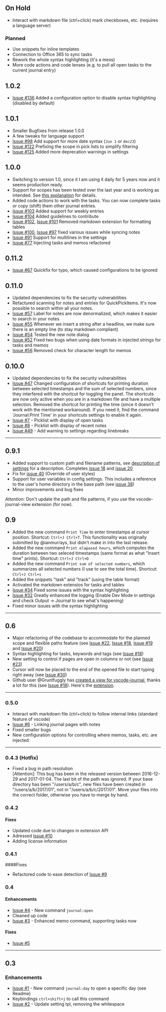 ## On Hold
* Interact with markdown file (ctrl+click) mark checkboxes, etc. (requires a language server) 


### Planned

* Use snippets for inline templates
* Connection to Office 365 to sync tasks 
* Rework the whole syntax highlighting (it's a mess)
* More code actions and code lenses (e.g. to pull all open tasks to the current journal entry)

## 1.0.2
* [Issue #136](https://github.com/pajoma/vscode-journal/issues/136) Added a configuration option to disable syntax highlighting (disabled by default)
## 1.0.1
* Smaller Bugfixes from release 1.0.0
* A few tweaks for language support
* [Issue #98](https://github.com/pajoma/vscode-journal/issues/98) Add support for more date syntax (`Jun 1` or `dec23`)
* [Issue #122](https://github.com/pajoma/vscode-journal/issues/122) Prefixing the scope in pick lists to simplify filtering
* [Issue #125](https://github.com/pajoma/vscode-journal/issues/122) Added more deprecation warnings in settings
## 1.0.0

* Switching to version 1.0, since it I am using it daily for 5 years now and it seems production ready. 
* Support for scopes has been tested over the last year and is working as intended. See [this explanation](./docs/scopes.md) for details. 
* Added code actions to work with the tasks. You can now complete tasks or copy (shift) them other journal entries.
* [Issue #103](https://github.com/pajoma/vscode-journal/issues/103) Added support for weekly entries 
* [Issue #104](https://github.com/pajoma/vscode-journal/issues/104) Added guidelines to contribute 
* [Issue #102](https://github.com/pajoma/vscode-journal/issues/102), [Issue #101](https://github.com/pajoma/vscode-journal/issues/101) Removed markdown extension for formatting tables
* [Issue #100](https://github.com/pajoma/vscode-journal/issues/100), [Issue #97](https://github.com/pajoma/vscode-journal/issues/97) fixed various issues while syncing notes
* [Issue #91](https://github.com/pajoma/vscode-journal/issues/91) Support for multilines in the settings
* [Issue #77](https://github.com/pajoma/vscode-journal/issues/77) Injecting tasks and memos refactored

## 0.11.2
* [Issue #67](https://github.com/pajoma/vscode-journal/issues/67) Quickfix for typo, which caused configurations to be ignored

## 0.11.0
* Updated dependencies to fix the security vulnerabilities
* Refactured scanning for notes and entries for QuickPickItems. It's now possible to search within all your notes. 
* [Issue #57](https://github.com/pajoma/vscode-journal/issues/57) Label for notes are now denormalized, which makes it easier to search in your notes   
* [Issue #55](https://github.com/pajoma/vscode-journal/issues/55) Whenever we insert a string after a headline, we make sure there is an empty line (to stay markdown compliant)
* [Issue #54](https://github.com/pajoma/vscode-journal/issues/54) Tested the new note dialog
* [Issue #52](https://github.com/pajoma/vscode-journal/issues/52) Fixed two bugs when using date formats in injected strings for tasks and memos
* [Issue #56](https://github.com/pajoma/vscode-journal/issues/56) Removed check for character length for memos


## 0.10.0 
* Updated dependencies to fix the security vulnerabilities
* [Issue #47](https://github.com/pajoma/vscode-journal/issues/47) Changed configuration of shortcuts for printing duration between selected timestamps and the sum of selected numbers, since they interfered with the shortcut for toggling the panel. The shortcuts are now only active when you are in a markdown file and have a multiple selection. Removed the shortcut for printing the time (since it doesn't work with the mentioned workaround). If you need it, find the command 'Journal:Print Time' in your shortcuts settings to enable it again. 
* [Issue #7](https://github.com/pajoma/vscode-journal/issues/7) - Picklist with display of open tasks
* [Issue #8](https://github.com/pajoma/vscode-journal/issues/8) - Picklist with display of recent notes
* [Issue #49](https://github.com/pajoma/vscode-journal/issues/49) - Add warning to settings regarding linebreaks
----

## 0.9.1
* Added support to custom path and filename patterns, see [description of settings](./docs/settings.md) for a description. Completes [issue 18](https://github.com/pajoma/vscode-journal/issues/18) and [issue 20](https://github.com/pajoma/vscode-journal/issues/20)
* Fix for [issue 40](https://github.com/pajoma/vscode-journal/issues/40) (Override of user styles)
* Support for user variables in config settings. This includes a reference to the user's home directory in the base path (see [issue 38](https://github.com/pajoma/vscode-journal/issues/38)) 
* Minor improvements and bug fixes

*Attention*: Don't update the path and file patterns, if you use the vscode-journal-view extension (for now). 

## 0.9
* Added the new command `Print Time` to enter timestamps at cursor position. Shortcut: `Ctrl+J Ctrl+T`. This functionality was originally submitted by @ianmurrays, but didn't make in into the last release. 
* Added the new command `Print elapased hours`, which computes the duration between two seleced timestamps (same format as what "Insert time" prints). Shortcut: `Ctrl+J Ctrl+D`
* Added the new command `Print sum of selected numbers`, which summarizes all selected numbers (I use to see the total time). Shortcut: `Ctrl+J Ctrl+s`
* Added the snippets "task" and "track" (using the table format)
* Activated the markdown extensios for tasks and tables
* [Issue #34](https://github.com/pajoma/vscode-journal/issues/34) Fixed some issues with the syntax highlighting 
* [Issue #32](https://github.com/pajoma/vscode-journal/issues/32) Greatly enhanced the logging (Enable Dev Mode in settings and check Output -> Journal to see what's happening)
* Fixed minor issues with the syntax highlighting
----

## 0.6
* Major refactoring of the codebase to accommodate for the planned scope and flexible paths feature (see [Issue #22](https://github.com/pajoma/vscode-journal/issues/22),  [Issue #18](https://github.com/pajoma/vscode-journal/issues/18),  [Issue #19](https://github.com/pajoma/vscode-journal/issues/19) and  [Issue #20](https://github.com/pajoma/vscode-journal/issues/20)) 
* Syntax highlighting for tasks, keywords and tags (see [Issue #18](https://github.com/pajoma/vscode-journal/issues/18)) 
* New setting to control if pages are open in columns or not (see [Issue #23](https://github.com/pajoma/vscode-journal/issues/23))
* Cursor will now be placed to the end of the opened file to start typing right away (see [Issue #30](https://github.com/pajoma/vscode-journal/issues/30))
* Github user @Gruntfuggly has [created a view for vscode-journal](https://github.com/Gruntfuggly/vscode-journal-view), thanks a lot for this (see [Issue #18](https://github.com/pajoma/vscode-journal/issues/18)). Here's the [extension](https://marketplace.visualstudio.com/items?itemName=Gruntfuggly.vscode-journal-view). 

----

### 0.5.0
* Interact with markdown file (ctrl+click) to follow internal links (standard feature of vscode)
* [Issue #6](https://github.com/pajoma/vscode-journal/issues/6) - Linking journal pages with notes
* Fixed smaller bugs
* New configuration options for controlling where memos, tasks, etc. are injected


----

### 0.4.3 (Hotfix)
* Fixed a bug in path resolution  
[Attention]: This bug has been in the released version between 2016-12-29 and 2017-01-04. The last bit of the path was ignored. If your base directory has been "/users/a/b/c", new files have been created in "/users/a/b/2017/01", not in "/users/a/b/c/2017/01". Move your files into the correct folder, otherwise you have to merge by hand. 


### 0.4.2

#### Fixes
* Updated code due to changes in extension API
* Adressed [Issue #10](https://github.com/pajoma/vscode-journal/issues/10) 
* Adding license information  

### 0.4.1

####Fixes
* Refactored code to ease detection of [Issue #9](https://github.com/pajoma/vscode-journal/issues/9) 


### 0.4
#### Enhancements  
* [Issue #4](https://github.com/pajoma/vscode-journal/issues/4) - New command `journal:open`
* Cleaned up code
* [Issue #3](https://github.com/pajoma/vscode-journal/issues/3) - Enhanced memo command, supporting tasks now

#### Fixes
* [Issue #5](https://github.com/pajoma/vscode-journal/issues/5)


----

## 0.3

### Enhancements
- [Issue #1](https://github.com/pajoma/vscode-journal/issues/1) - New command `journal:day` to open a specific day (see Readme)
- Keybindings `ctrl+shift+j` to call this command
- [Issue #2](https://github.com/pajoma/vscode-journal/issues/2) - Update setting tpl, removing the whitespace 
